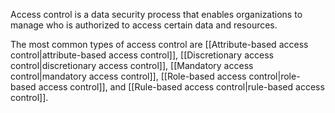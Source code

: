 Access control is a data security process that enables organizations to manage who is authorized to access certain data and resources.

The most common types of access control are [[Attribute-based access control|attribute-based access control]], [[Discretionary access control|discretionary access control]], [[Mandatory access control|mandatory access control]], [[Role-based access control|role-based access control]], and [[Rule-based access control|rule-based access control]].